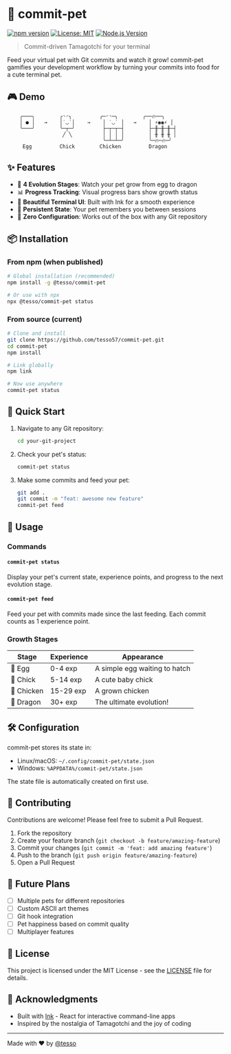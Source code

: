 # 🐣 commit-pet

[![npm version](https://badge.fury.io/js/%40tesso%2Fcommit-pet.svg)](https://badge.fury.io/js/%40tesso%2Fcommit-pet)
[![License: MIT](https://img.shields.io/badge/License-MIT-yellow.svg)](https://opensource.org/licenses/MIT)
[![Node.js Version](https://img.shields.io/node/v/@tesso/commit-pet.svg)](https://nodejs.org/en/download/)

> Commit-driven Tamagotchi for your terminal

Feed your virtual pet with Git commits and watch it grow! commit-pet gamifies your development workflow by turning your commits into food for a cute terminal pet.

## 🎮 Demo

```
    ╭───╮        ╭◝◜╮         ╭─◜◝─╮        ╭──🔥──╮
    │ ● │   →    │˙◡˙│    →    │ ˙◡˙ │   →    │ ⚡◉◉⚡ │
    ╰───╯        ╰─┬─╯         ├─┬─┬─┤        ├─╫─╫─╫─┤
                  ╱ ╲          │ │ │ │        │ ╫ ╫ ╫ │
                               ╰─┴─┴─╯        ╰─🔥─🔥─╯
     Egg         Chick        Chicken         Dragon
```

## ✨ Features

- 🥚 **4 Evolution Stages**: Watch your pet grow from egg to dragon
- 📊 **Progress Tracking**: Visual progress bars show growth status
- 🎨 **Beautiful Terminal UI**: Built with Ink for a smooth experience
- 💾 **Persistent State**: Your pet remembers you between sessions
- 🚀 **Zero Configuration**: Works out of the box with any Git repository

## 📦 Installation

### From npm (when published)
```bash
# Global installation (recommended)
npm install -g @tesso/commit-pet

# Or use with npx
npx @tesso/commit-pet status
```

### From source (current)
```bash
# Clone and install
git clone https://github.com/tesso57/commit-pet.git
cd commit-pet
npm install

# Link globally
npm link

# Now use anywhere
commit-pet status
```

## 🚀 Quick Start

1. Navigate to any Git repository:
   ```bash
   cd your-git-project
   ```

2. Check your pet's status:
   ```bash
   commit-pet status
   ```

3. Make some commits and feed your pet:
   ```bash
   git add .
   git commit -m "feat: awesome new feature"
   commit-pet feed
   ```

## 📖 Usage

### Commands

#### `commit-pet status`
Display your pet's current state, experience points, and progress to the next evolution stage.

#### `commit-pet feed`
Feed your pet with commits made since the last feeding. Each commit counts as 1 experience point.

### Growth Stages

| Stage | Experience | Appearance |
|-------|------------|------------|
| 🥚 Egg | 0-4 exp | A simple egg waiting to hatch |
| 🐣 Chick | 5-14 exp | A cute baby chick |
| 🐔 Chicken | 15-29 exp | A grown chicken |
| 🐉 Dragon | 30+ exp | The ultimate evolution! |

## 🛠️ Configuration

commit-pet stores its state in:
- Linux/macOS: `~/.config/commit-pet/state.json`
- Windows: `%APPDATA%/commit-pet/state.json`

The state file is automatically created on first use.

## 🤝 Contributing

Contributions are welcome! Please feel free to submit a Pull Request.

1. Fork the repository
2. Create your feature branch (`git checkout -b feature/amazing-feature`)
3. Commit your changes (`git commit -m 'feat: add amazing feature'`)
4. Push to the branch (`git push origin feature/amazing-feature`)
5. Open a Pull Request

## 🔮 Future Plans

- [ ] Multiple pets for different repositories
- [ ] Custom ASCII art themes
- [ ] Git hook integration
- [ ] Pet happiness based on commit quality
- [ ] Multiplayer features

## 📝 License

This project is licensed under the MIT License - see the [LICENSE](LICENSE) file for details.

## 🙏 Acknowledgments

- Built with [Ink](https://github.com/vadimdemedes/ink) - React for interactive command-line apps
- Inspired by the nostalgia of Tamagotchi and the joy of coding

---

Made with ❤️ by [@tesso](https://github.com/tesso57)